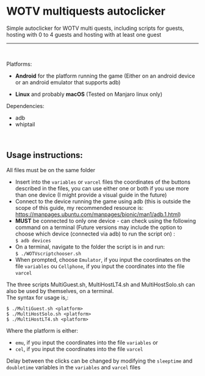 # WOTV multiquests autoclicker

Simple autoclicker for WOTV multi quests, including scripts for guests, hosting with 0 to 4 guests and hosting with at least one guest  


---  
<br>

Platforms:
* **Android** for the platform running the game (Either on an android device or an android emulator that supports adb)

* **Linux** and probably **macOS** (Tested on Manjaro linux only)  

Dependencies:  
* adb
* whiptail  

<br>

## Usage instructions:
All files must be on the same folder  
* Insert into the `variables` or `varcel` files the coordinates of the buttons described in the files, you can use either one or both if you use more than one device (I might provide a visual guide in the future)
* Connect to the device running the game using adb (this is outside the scope of this guide, my recommended resource is: https://manpages.ubuntu.com/manpages/bionic/man1/adb.1.html)
* **MUST** be connected to only one device - can check using the following command on a terminal (Future versions may include the option to choose which device (connected via adb) to run the script on) :  
```$ adb devices```  
* On a terminal, navigate to the folder the script is in and run:  
```$ ./WOTVscriptchooser.sh```
* When prompted, choose `Emulator`, if you input the coordinates on the file `variables` ou `Cellphone`, if you input the coordinates into the file `varcel`

The three scripts MultiGuest.sh, MultiHostLT4.sh and MultiHostSolo.sh can also be used by themselves, on a terminal.  
The syntax for usage is,:  

```$ ./MultiGuest.sh <platform>```  
```$ ./MultiHostSolo.sh <platform>```  
```$ ./MultiHostLT4.sh <platform>```  

Where the platform is either:
* `emu`, if you input the coordinates into the file `variables` or
* `cel`, if you input the coordinates into the file `varcel`

Delay between the clicks can be changed by modifying the `sleeptime` and `doubletime` variables in the `variables` and `varcel` files
